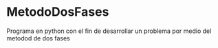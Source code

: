 # MetodoDosFases
Programa en python con el fin de desarrollar un problema por medio del metodod de dos fases
